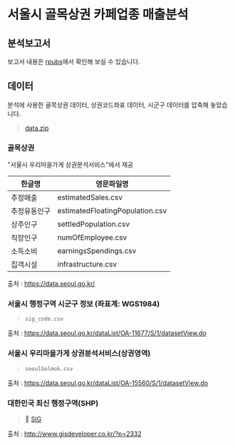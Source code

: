 # 서울시 골목상권 카페업종 매출분석

## 분석보고서

보고서 내용은 [rpubs](https://rpubs.com/cho2jiwoo/909153)에서 확인해 보실 수 있습니다.

## 데이터

분석에 사용한 골목상권 데이터, 상권코드좌표 데이터, 시군구 데이터를 압축해 놓았습니다.

> [data.zip](https://github.com/choi-jiwoo/course-works/tree/master/course/ajou_university/statistical_data_analysis_using_R/final_project/data)

### 골목상권

"서울시 우리마을가게 상권분석서비스"에서 제공

| 한글명       | 영문파일명                         |
|------------|---------------------------------|
| 추정매출     | estimatedSales.csv              |
| 추정유동인구  | estimatedFloatingPopulation.csv |
| 상주인구     | settledPopulation.csv           |
| 직장인구     | numOfEmployee.csv               |
| 소득소비     | earningsSpendings.csv           |
| 집객시설     | infrastructure.csv              |

출처 : https://data.seoul.go.kr/

### 서울시 행정구역 시군구 정보 (좌표계: WGS1984)

> `sig_code.csv`

출처 : https://data.seoul.go.kr/dataList/OA-11677/S/1/datasetView.do

### 서울시 우리마을가게 상권분석서비스(상권영역)

> `seoulGolmok.csv`

출처 : https://data.seoul.go.kr/dataList/OA-15560/S/1/datasetView.do

### 대한민국 최신 행정구역(SHP)

> 📂 [SIG](https://github.com/choi-jiwoo/course-works/tree/master/course/ajou_university/statistical_data_analysis_using_R/final_project/SIG)

출처 : http://www.gisdeveloper.co.kr/?p=2332
